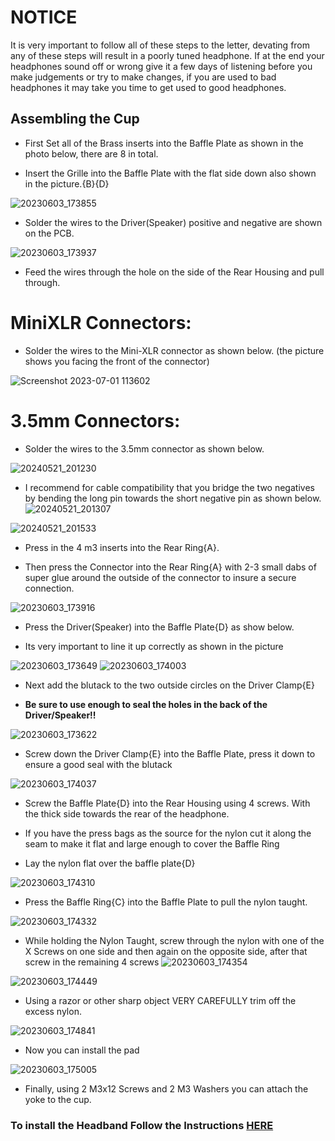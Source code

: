 # NOTICE

It is very important to follow all of these steps to the letter, devating from any of these steps will result in a poorly tuned headphone. If at the end your headphones sound off or wrong give it a few days of listening before you make judgements or try to make changes, if you are used to bad headphones it may take you time to get used to good headphones.

## Assembling the Cup

- First Set all of the Brass inserts into the Baffle Plate as shown in the photo below, there are 8 in total.

- Insert the Grille into the Baffle Plate with the flat side down also shown in the picture.{B}{D}

![20230603_173855](https://github.com/CapraAudio/Satyr-1/assets/122894651/e4237306-4665-49e8-b6ce-bf5bcd1c1d08)

- Solder the wires to the Driver(Speaker) positive and negative are shown on the PCB.

![20230603_173937](https://github.com/CapraAudio/Satyr-1/assets/122894651/bdf2af35-ef8e-4ddd-b989-696502b900ba)

- Feed the wires through the hole on the side of the Rear Housing and pull through.

# MiniXLR Connectors:
- Solder the wires to the Mini-XLR connector as shown below. (the picture shows you facing the front of the connector)

![Screenshot 2023-07-01 113602](https://github.com/CapraAudio/Satyr-1/assets/122894651/2c4a67ad-d952-4a72-a30b-05f7dded4603)

# 3.5mm Connectors:
- Solder the wires to the 3.5mm connector as shown below.

![20240521_201230](https://github.com/CapraAudio/Satyr-1/assets/122894651/d3af9b17-ccc6-4de0-b97f-36079af1eae9)

- I recommend for cable compatibility that you bridge the two negatives by bending the long pin towards the short negative pin as shown below.
![20240521_201307](https://github.com/CapraAudio/Satyr-1/assets/122894651/e7518954-67dc-40ed-afff-2cbc53bb133d)

![20240521_201533](https://github.com/CapraAudio/Satyr-1/assets/122894651/4e96dd81-bc68-4fd1-b997-00669ef45dd8)


- Press in the 4 m3 inserts into the Rear Ring{A}.

- Then press the Connector into the Rear Ring{A} with 2-3 small dabs of super glue around the outside of the connector to insure a secure connection.

![20230603_173916](https://github.com/CapraAudio/Satyr-1/assets/122894651/4936fca1-bb7a-4746-ac89-84923fd9e5bb)

- Press the Driver(Speaker) into the Baffle Plate{D} as show below.

- Its very important to line it up correctly as shown in the picture

![20230603_173649](https://github.com/CapraAudio/Satyr-1/assets/122894651/4ad110ed-6c15-4515-8538-cbb7567dbb4d)
![20230603_174003](https://github.com/CapraAudio/Satyr-1/assets/122894651/5de47b06-2cbf-4e90-96a6-a6d06ef0770b)

- Next add the blutack to the two outside circles on the Driver Clamp{E}

- **Be sure to use enough to seal the holes in the back of the Driver/Speaker!!**

![20230603_173622](https://github.com/CapraAudio/Satyr-1/assets/122894651/7a273329-be6d-4591-a6b8-bddc042d22c5)

- Screw down the Driver Clamp{E} into the Baffle Plate, press it down to ensure a good seal with the blutack

![20230603_174037](https://github.com/CapraAudio/Satyr-1/assets/122894651/ad9fc3b3-26e6-4d30-a414-9879df5e97a8)

- Screw the Baffle Plate{D} into the Rear Housing using 4 screws. With the thick side towards the rear of the headphone.
- If you have the press bags as the source for the nylon cut it along the seam to make it flat and large enough to cover the Baffle Ring

- Lay the nylon flat over the baffle plate{D}

![20230603_174310](https://github.com/CapraAudio/Satyr-1/assets/122894651/8af2e46b-ab0a-4a07-bd1f-0fbf26b91b17)

- Press the Baffle Ring{C} into the Baffle Plate to pull the nylon taught.

![20230603_174332](https://github.com/CapraAudio/Satyr-1/assets/122894651/8fae627a-8852-4a4a-90c6-46fd478ee86b)

- While holding the Nylon Taught, screw through the nylon with one of the X Screws on one side and then again on the opposite side, after that screw in the remaining 4 screws
![20230603_174354](https://github.com/CapraAudio/Satyr-1/assets/122894651/1dc98103-c713-4dbb-b7d4-86a4fe2e4526)

![20230603_174449](https://github.com/CapraAudio/Satyr-1/assets/122894651/0f5ae6d4-f049-4501-8b5b-0c3b46cc07f0)

- Using a razor or other sharp object VERY CAREFULLY trim off the excess nylon.

![20230603_174841](https://github.com/CapraAudio/Satyr-1/assets/122894651/eecee1e9-9831-42c9-ba88-808cc688fd55)

- Now you can install the pad

![20230603_175005](https://github.com/CapraAudio/Satyr-1/assets/122894651/5b31aa9a-1e5c-4e7c-ad49-3b810cc6d038)

- Finally, using 2 M3x12 Screws and 2 M3 Washers you can attach the yoke to the cup.

### To install the Headband Follow the Instructions [HERE](https://github.com/CapraAudio/CapraHeadband/tree/main)
